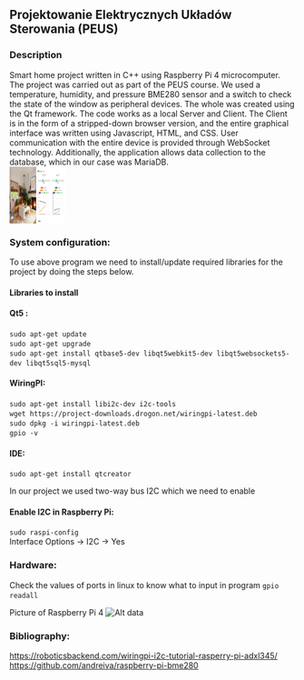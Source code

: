 ## Projektowanie Elektrycznych Układów Sterowania (PEUS)

### Description
Smart home project written in C++ using Raspberry Pi 4 microcomputer. The project was carried out as part of the PEUS course. We used a temperature, humidity, and pressure BME280 sensor and a switch to check the state of the window as peripheral devices. The whole was created using the Qt framework. The code works as a local Server and Client. The Client is in the form of a stripped-down browser version, and the entire graphical interface was written using Javascript, HTML, and CSS. User communication with the entire device is provided through WebSocket technology. Additionally, the application allows data collection to the database, which in our case was MariaDB.   
<img align="center" width="100" height="100" src="./Images/interface.png">

### System configuration:  
To use above program we need to install/update required libraries for the project by doing the steps below.

#### Libraries to install
#### Qt5 :
```sudo apt-get update```  
```sudo apt-get upgrade```  
```sudo apt-get install qtbase5-dev libqt5webkit5-dev libqt5websockets5-dev libqt5sql5-mysql```

#### WiringPI:    
```sudo apt-get install libi2c-dev i2c-tools```    
```wget https://project-downloads.drogon.net/wiringpi-latest.deb```    
```sudo dpkg -i wiringpi-latest.deb```  
```gpio -v```  

#### IDE:  
```sudo apt-get install qtcreator```  

In our project we used two-way bus I2C which we need to enable
#### Enable I2C in Raspberry Pi:   
```sudo raspi-config```    
Interface Options -> I2C -> Yes    

### Hardware:
Check the values of ports in linux to know what to input in program
```gpio readall```

Picture of Raspberry Pi 4
![Alt data](./Images/Zdjecie_portow_raspberry_PI_4.png)  

### Bibliography:
https://roboticsbackend.com/wiringpi-i2c-tutorial-rasperry-pi-adxl345/  
https://github.com/andreiva/raspberry-pi-bme280  

